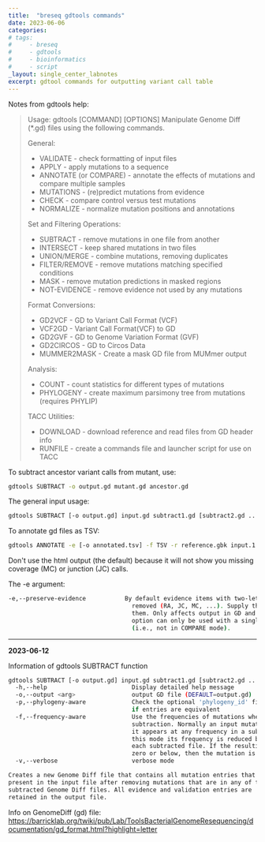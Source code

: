 ```yaml
---
title:  "breseq gdtools commands"
date: 2023-06-06
categories:
# tags:
#     - breseq
#     - gdtools
#     - bioinformatics
#     - script
_layout: single_center_labnotes
excerpt: gdtool commands for outputting variant call table
---
```


Notes from gdtools help:

> Usage: gdtools [COMMAND] [OPTIONS] Manipulate Genome Diff (*.gd) files using the following commands.
> 
> General:
> - VALIDATE - check formatting of input files
> - APPLY - apply mutations to a sequence
> - ANNOTATE (or COMPARE) - annotate the effects of mutations and compare multiple samples
> - MUTATIONS - (re)predict mutations from evidence
> - CHECK - compare control versus test mutations
> - NORMALIZE - normalize mutation positions and annotations
> 
> Set and Filtering Operations:
> - SUBTRACT - remove mutations in one file from another
> - INTERSECT - keep shared mutations in two files
> - UNION/MERGE - combine mutations, removing duplicates
> - FILTER/REMOVE - remove mutations matching specified conditions
> - MASK - remove mutation predictions in masked regions
> - NOT-EVIDENCE - remove evidence not used by any mutations
> 
> Format Conversions:
> - GD2VCF - GD to Variant Call Format (VCF)
> - VCF2GD - Variant Call Format(VCF) to GD
> - GD2GVF - GD to Genome Variation Format (GVF)
> - GD2CIRCOS - GD to Circos Data
> - MUMMER2MASK - Create a mask GD file from MUMmer output
> 
> Analysis:
> - COUNT - count statistics for different types of mutations
> - PHYLOGENY - create maximum parsimony tree from mutations (requires PHYLIP)
> 
> TACC Utilities:
> - DOWNLOAD - download reference and read files from GD header info
> - RUNFILE - create a commands file and launcher script for use on TACC

To subtract ancestor variant calls from mutant, use:

```bash
gdtools SUBTRACT -o output.gd mutant.gd ancestor.gd
```

The general input usage:
```bash
gdtools SUBTRACT [-o output.gd] input.gd subtract1.gd [subtract2.gd ...]
```

To annotate gd files as TSV:
```bash
gdtools ANNOTATE -e [-o annotated.tsv] -f TSV -r reference.gbk input.1.gd [input.2.gd ... ]
```

Don't use the html output (the default) because it will not show you missing coverage (MC) or junction (JC) calls.

The -e argument:
```bash
-e,--preserve-evidence           By default evidence items with two-letter codes are
                                   removed (RA, JC, MC, ...). Supply this option to retain
                                   them. Only affects output in GD and JSON formats. This
                                   option can only be used with a single input GD file
                                   (i.e., not in COMPARE mode). 
```

***

**2023-06-12**

Information of gdtools SUBTRACT function

```bash
gdtools SUBTRACT [-o output.gd] input.gd subtract1.gd [subtract2.gd ...]
  -h,--help                        Display detailed help message
  -o,--output <arg>                output GD file (DEFAULT=output.gd)
  -p,--phylogeny-aware             Check the optional 'phylogeny_id' field when deciding
                                   if entries are equivalent
  -f,--frequency-aware             Use the frequencies of mutations when performing the
                                   subtraction. Normally an input mutation is removed if
                                   it appears at any frequency in a subtracted file. In
                                   this mode its frequency is reduced by the frequency in
                                   each subtracted file. If the resulting frequency is
                                   zero or below, then the mutation is removed.
  -v,--verbose                     verbose mode

Creates a new Genome Diff file that contains all mutation entries that are still
present in the input file after removing mutations that are in any of the
subtracted Genome Diff files. All evidence and validation entries are
retained in the output file.
```

Info on GenomeDiff (gd) file:
https://barricklab.org/twiki/pub/Lab/ToolsBacterialGenomeResequencing/documentation/gd_format.html?highlight=letter
